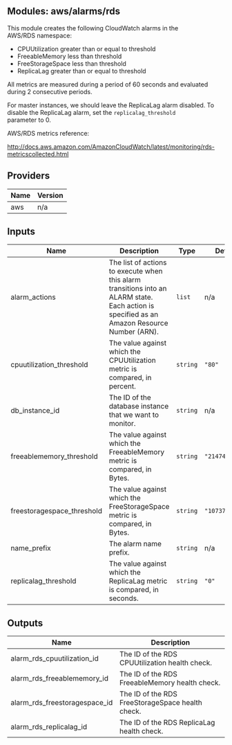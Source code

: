 ## Modules: aws/alarms/rds

This module creates the following CloudWatch alarms in the  
AWS/RDS namespace:

  - CPUUtilization greater than or equal to threshold
  - FreeableMemory less than threshold
  - FreeStorageSpace less than threshold
  - ReplicaLag greater than or equal to threshold

All metrics are measured during a period of 60 seconds and evaluated  
during 2 consecutive periods.

For master instances, we should leave the ReplicaLag alarm disabled. To  
disable the ReplicaLag alarm, set the `replicalag_threshold`  
parameter to 0.

AWS/RDS metrics reference:

http://docs.aws.amazon.com/AmazonCloudWatch/latest/monitoring/rds-metricscollected.html

## Providers

| Name | Version |
|------|---------|
| aws | n/a |

## Inputs

| Name | Description | Type | Default | Required |
|------|-------------|------|---------|:-----:|
| alarm\_actions | The list of actions to execute when this alarm transitions into an ALARM state. Each action is specified as an Amazon Resource Number (ARN). | `list` | n/a | yes |
| cpuutilization\_threshold | The value against which the CPUUtilization metric is compared, in percent. | `string` | `"80"` | no |
| db\_instance\_id | The ID of the database instance that we want to monitor. | `string` | n/a | yes |
| freeablememory\_threshold | The value against which the FreeableMemory metric is compared, in Bytes. | `string` | `"2147483648"` | no |
| freestoragespace\_threshold | The value against which the FreeStorageSpace metric is compared, in Bytes. | `string` | `"10737418240"` | no |
| name\_prefix | The alarm name prefix. | `string` | n/a | yes |
| replicalag\_threshold | The value against which the ReplicaLag metric is compared, in seconds. | `string` | `"0"` | no |

## Outputs

| Name | Description |
|------|-------------|
| alarm\_rds\_cpuutilization\_id | The ID of the RDS CPUUtilization health check. |
| alarm\_rds\_freeablememory\_id | The ID of the RDS FreeableMemory health check. |
| alarm\_rds\_freestoragespace\_id | The ID of the RDS FreeStorageSpace health check. |
| alarm\_rds\_replicalag\_id | The ID of the RDS ReplicaLag health check. |

